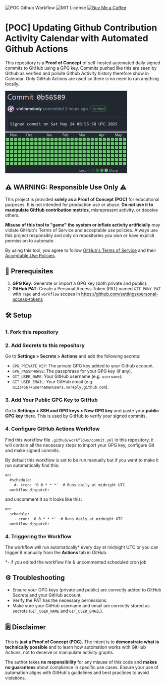 ![POC Github Workflow](https://img.shields.io/badge/POC-Github%20Workflow-8A2BE2) ![MIT License](https://img.shields.io/badge/license-MIT-blue.svg) [![Buy Me a Coffee](https://img.shields.io/badge/Buy%20me%20a%20coffee-%23EFEFEF?logo=kofi&logoColor=%23FF6433)](https://ko-fi.com/violinmelody)


# [POC] Updating Github Contribution Activity Calendar with Automated Github Actions

This repository is a **Proof of Concept** of self-hosted automated daily signed commits to GitHub using a GPG key. Commits pushed like this are seen by Github as verified and pollute Github Activity history therefore show in Calendar. Only GitHub Actions are used so there is no need to run anything locally.

![Image showing signed commit](images/example_01.jpg)
![Image showing activity calendar](images/example_02.jpg)

## ⚠️ WARNING: Responsible Use Only ⚠️

This project is provided **solely as a Proof of Concept (POC)** for educational purposes. It is not intended for production use or abuse. **Do not use it to manipulate GitHub contribution metrics**, misrepresent activity, or deceive others. 

**Misuse of this tool to "game" the system or inflate activity artificially** may violate GitHub's Terms of Service and acceptable use policies. Always use this project responsibly and only on repositories you own or have explicit permission to automate.

By using this tool, you agree to follow [GitHub's Terms of Service](https://docs.github.com/en/site-policy/github-terms/github-terms-of-service) and their [Acceptable Use Policies](https://docs.github.com/en/site-policy/acceptable-use-policies/github-acceptable-use-policies).

## 📝 Prerequisites

1. **GPG Key**: Generate or import a GPG key (both private and public).
2. **GitHub PAT**: Create a Personal Access Token (PAT) named `GIT_PONY_PAT` with `repo` and `workflow` scopes in https://github.com/settings/personal-access-tokens

## 🛠️ Setup

### 1. Fork this repository

### 2. Add Secrets to this repository

Go to **Settings > Secrets > Actions** and add the following secrets:

- `GPG_PRIVATE_KEY`: The private GPG key added to your Github account.
- `GPG_PASSPHRASE`: The passphrase for your GPG key (if any).
- `GIT_USER_NAME`: Your GitHub username (e.g. `username`).
- `GIT_USER_EMAIL`: Your GitHub email (e.g. `01234567+username@users.noreply.github.com`).

### 3. Add Your Public GPG Key to GitHub

Go to **Settings > SSH and GPG keys > New GPG key** and paste your **public GPG key** there. This is used by GitHub to verify your signed commits.

### 4. Configure GitHub Actions Workflow

Find this workflow file `.github/workflows/commit.yml` in this repository, it will contain all the necessary steps to import your GPG key, configure Git and make signed commits.

By default this workflow is set to be run manually but if you want to make it run automatically find this:
```
on:
  #schedule:
    #- cron: '0 0 * * *'  # Runs daily at midnight UTC
  workflow_dispatch:
```
and uncomment it so it looks like this:
```
on:
  schedule:
    - cron: '0 0 * * *'  # Runs daily at midnight UTC
  workflow_dispatch:
```

### 4. Triggering the Workflow

The workflow will run automatically* every day at midnight UTC or you can trigger it manually from the **Actions** tab in GitHub.

*- if you edited the workflow file & uncommented scheduled cron job

## ⚙️ Troubleshooting

- Ensure your GPG keys (private and public) are correctly added to GitHub Secrets and your GitHub account.
- Verify the PAT has the necessary permissions.
- Make sure your GitHub username and email are correctly stored as secrets (`GIT_USER_NAME` and `GIT_USER_EMAIL`).

## 🗒️ Disclaimer

This is **just a Proof of Concept (POC)**. The intent is to **demonstrate what is technically possible** and to learn how automation works with GitHub Actions, not to deceive or manipulate activity graphs. 

The author takes **no responsibility** for any misuse of this code and **makes no guarantees** about compliance in specific use cases. Ensure your use of automation aligns with GitHub's guidelines and best practices to avoid violations.

